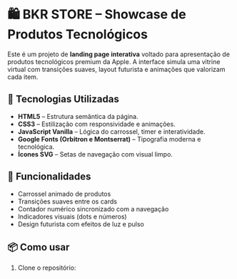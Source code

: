 # 🛍️ BKR STORE – Showcase de Produtos Tecnológicos

Este é um projeto de **landing page interativa** voltado para apresentação de produtos tecnológicos premium da Apple. A interface simula uma vitrine virtual com transições suaves, layout futurista e animações que valorizam cada item.

## 🚀 Tecnologias Utilizadas

- **HTML5** – Estrutura semântica da página.
- **CSS3** – Estilização com responsividade e animações.
- **JavaScript Vanilla** – Lógica do carrossel, timer e interatividade.
- **Google Fonts (Orbitron e Montserrat)** – Tipografia moderna e tecnológica.
- **Ícones SVG** – Setas de navegação com visual limpo.

## 🎯 Funcionalidades

- Carrossel animado de produtos
- Transições suaves entre os cards
- Contador numérico sincronizado com a navegação
- Indicadores visuais (dots e números)
- Design futurista com efeitos de luz e pulso

## 📦 Como usar

1. Clone o repositório:

